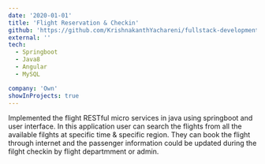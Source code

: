 ```yaml
---
date: '2020-01-01'
title: 'Flight Reservation & Checkin'
github: 'https://github.com/KrishnakanthYachareni/fullstack-development/tree/master/front-end/checkinapp'
external: ''
tech:
  - Springboot
  - Java8
  - Angular
  - MySQL

company: 'Own'
showInProjects: true
---
```


Implemented the flight RESTful micro services in java using springboot and user interface. In this application user can search the flights from all the available filghts at specific time & specific region. They can book the flight through internet and the passenger information could be updated during the filght checkin by flight departmment or admin.
